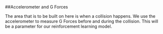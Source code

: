 ##Accelerometer and G Forces

The area that is to be built on here is when a collision happens. 
We use the accelerometer to measure G Forces before and during the collision. 
This will be a parameter for our reinforcement learning model.

